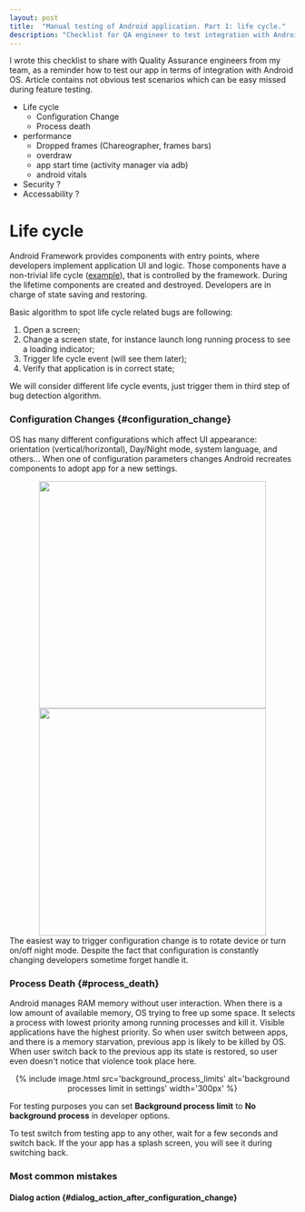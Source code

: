 ```yaml
---
layout: post
title:  "Manual testing of Android application. Part 1: life cycle." 
description: "Checklist for QA engineer to test integration with Android OS"
---
```


I wrote this checklist to share with Quality Assurance engineers from my team,
as a reminder how to test our app in terms of integration with Android OS.
Article contains not obvious test scenarios which can be easy missed during feature testing.


* Life cycle
    * Configuration Change
    * Process death
* performance
    * Dropped frames (Chareographer, frames bars)
    * overdraw
    * app start time (activity manager via adb)
    * android vitals
* Security ?
* Accessability ?

# Life cycle

Android Framework provides components with entry points,
where developers implement application UI and logic.
Those components have a non-trivial life cycle
([example](https://media.springernature.com/original/springer-static/image/chp%3A10.1007%2F978-3-319-59608-2_35/MediaObjects/450970_1_En_35_Fig1_HTML.gif)),
that is controlled by the framework.
During the lifetime components are created and destroyed.
Developers are in charge of state saving and restoring.

Basic algorithm to spot life cycle related bugs are following:
1. Open a screen;
2. Change a screen state, for instance launch long running process to see a loading indicator;
3. Trigger life cycle event (will see them later);
4. Verify that application is in correct state;

We will consider different life cycle events,
just trigger them in third step of bug detection algorithm.

### Configuration Changes {#configuration_change}
OS has many different configurations which affect UI appearance:
orientation (vertical/horizontal), Day/Night mode, system language, and others...
When one of configuration parameters changes Android recreates components to adopt app for a new settings.

<div align='center'>
    <img height='400px' src='https://github.com/VysotskiVadim/VysotskiVadim.github.io/raw/master/assets/configuration_change_orientation.gif'>
    <img height='400px' src='https://github.com/VysotskiVadim/VysotskiVadim.github.io/raw/master/assets/configuration_change_night_mode.gif'>
</div>
The easiest way to trigger configuration change is to rotate device or turn on/off night mode.
Despite the fact that configuration is constantly changing developers sometime forget handle it.

### Process Death {#process_death}
Android manages RAM memory without user interaction.
When there is a low amount of available memory,
OS trying to free up some space.
It selects a process with lowest priority among running processes and kill it.
Visible applications have the highest priority.
So when user switch between apps,
and there is a memory starvation,
previous app is likely to be killed by OS.
When user switch back to the previous app its state is restored,
so user even doesn't notice that violence took place here.

<div style="margin: 10px" align="center">
    {% include image.html src='background_process_limits' alt='background processes limit in settings' width='300px' %}
</div>

For testing purposes you can set **Background process limit** to **No background process**
in developer options.

To test switch from testing app to any other,
wait for a few seconds and switch back.
If the your app has a splash screen,
you will see it during switching back.


### Most common mistakes

#### Dialog action {#dialog_action_after_configuration_change}
